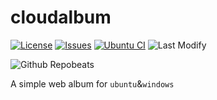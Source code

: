 # cloudalbum

[![License][github-license:badge]](/LICENSE)
[![Issues][github-issues:badge]][github-issues]
[![Ubuntu CI][github-ubuntu-ci:badge]][github-ubuntu-ci]
![Last Modify][github-last-commit:badge]

![Github Repobeats][github-repobeats]

A simple web album for `ubuntu`&`windows`

[github-license:badge]: https://img.shields.io/github/license/Ohto-Ai/cloudalbum?logo=github&style=flat-square "License"
[github-issues:badge]: https://img.shields.io/github/issues/Ohto-Ai/cloudalbum?logo=github&style=flat-square "Issue"
[github-issues]: https://github.com/Ohto-Ai/cloudalbum/issues
[github-ubuntu-ci]: https://github.com/Ohto-Ai/cloudalbum/actions/workflows/ubuntu.yml
[github-ubuntu-ci:badge]: https://github.com/Ohto-Ai/cloudalbum/actions/workflows/ubuntu.yml/badge.svg "Ubuntu CI"
[github-last-commit:badge]: https://img.shields.io/github/last-commit/Ohto-Ai/cloudalbum?logo=markdown&label=LAST+UPDATE&color=29bf12&style=flat "Last Commit"
[github-repobeats]: https://repobeats.axiom.co/api/embed/6115f3a4f01e12b78db9a9b3d7ecd8e366f904dd.svg "Repobeats analytics image"
